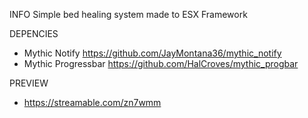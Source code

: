 INFO
Simple bed healing system made to ESX Framework

DEPENCIES
- Mythic Notify https://github.com/JayMontana36/mythic_notify
- Mythic Progressbar https://github.com/HalCroves/mythic_progbar


PREVIEW
- https://streamable.com/zn7wmm
